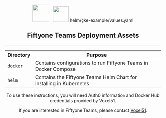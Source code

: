 <!-- markdownlint-disable no-inline-html line-length -->
<!-- markdownlint-disable-next-line first-line-heading -->
<div align="center">
<p align="center">

<!-- prettier-ignore -->
<img src="https://user-images.githubusercontent.com/25985824/106288517-2422e000-6216-11eb-871d-26ad2e7b1e59.png" height="55px"> &nbsp;
<img src="https://user-images.githubusercontent.com/25985824/106288518-24bb7680-6216-11eb-8f10-60052c519586.png" height="50px">
helm/gke-example/values.yaml<!-- markdownlint-enable no-inline-html line-length -->

## Fiftyone Teams Deployment Assets

---

| Directory | Purpose                                                              |
|-----------|----------------------------------------------------------------------|
| `docker`  | Contains configurations to run Fiftyone Teams in Docker Compose      |
| `helm`    | Contains the Fiftyone Teams Helm Chart for installing in Kubernetes  |

To use these instructions, you will need Auth0 information and
Docker Hub credentials provided by Voxel51.

If you are interested in Fiftyone Teams, please contact
[Voxel51](https://voxel51.com/#teams-form).

